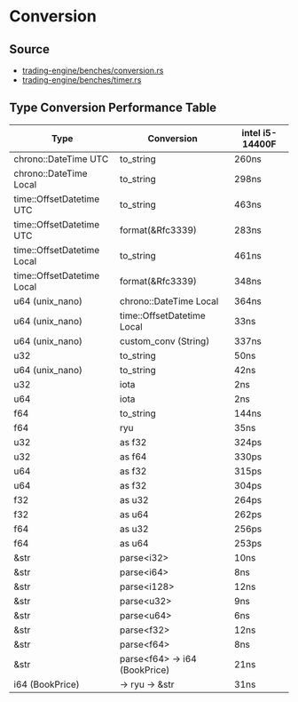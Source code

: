 # Conversion

## Source
- [trading-engine/benches/conversion.rs](./trading-engine/benches/conversion.rs)
- [trading-engine/benches/timer.rs](./trading-engine/benches/timer.rs)

## Type Conversion Performance Table

| Type                      | Conversion                | intel i5-14400F |
|---------------------------|---------------------------|-----------------|
| chrono::DateTime UTC      | to_string                 | 260ns           |
| chrono::DateTime Local    | to_string                 | 298ns           |
| time::OffsetDatetime UTC  | to_string                 | 463ns           |
| time::OffsetDatetime UTC  | format(&Rfc3339)          | 283ns           |
| time::OffsetDatetime Local| to_string                 | 461ns           |
| time::OffsetDatetime Local| format(&Rfc3339)          | 348ns           |
| u64 (unix_nano)           | chrono::DateTime Local    | 364ns           |
| u64 (unix_nano)           | time::OffsetDatetime Local| 33ns            |
| u64 (unix_nano)           | custom_conv (String)      | 337ns           |
| u32                       | to_string                 | 50ns            |
| u64 (unix_nano)           | to_string                 | 42ns            |
| u32                       | iota                      | 2ns             |
| u64                       | iota                      | 2ns             |
| f64                       | to_string                 | 144ns           |
| f64                       | ryu                       | 35ns            |
| u32 | as f32 | 324ps |
| u32 | as f64 | 330ps |
| u64 | as f32 | 315ps |
| u64 | as f32 | 304ps |
| f32 | as u32 | 264ps |
| f32 | as u64 | 262ps |
| f64 | as u32 | 256ps |
| f64 | as u64 | 253ps |
| &str                      | parse\<i32>                | 10ns            |
| &str                      | parse\<i64>                | 8ns             |
| &str                      | parse\<i128>               | 12ns            |
| &str                      | parse\<u32>                | 9ns             |
| &str                      | parse\<u64>                | 6ns             |
| &str                      | parse\<f32>                | 12ns            |
| &str                      | parse\<f64>                | 8ns             |
| &str                      | parse\<f64> -> i64 (BookPrice) | 21ns            |
| i64 (BookPrice)           | -> ryu -> &str            | 31ns            |